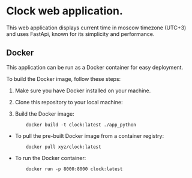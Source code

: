 # Clock web application.

This web application displays current time in moscow timezone (UTC+3) and uses FastApi, known for its simplicity and performance.

## Docker

This application can be run as a Docker container for easy deployment. 

To build the Docker image, follow these steps:

1. Make sure you have Docker installed on your machine.

2. Clone this repository to your local machine:

3. Build the Docker image:
    ```
        docker build -t clock:latest ./app_python
    ```

* To pull the pre-built Docker image from a container registry:

    ```
        docker pull xyz/clock:latest
    ```

* To run the Docker container:

    ```
        docker run -p 8000:8000 clock:latest
    ```
